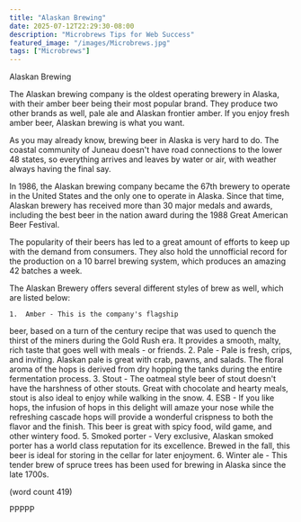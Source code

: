 ```yaml
---
title: "Alaskan Brewing"
date: 2025-07-12T22:29:30-08:00
description: "Microbrews Tips for Web Success"
featured_image: "/images/Microbrews.jpg"
tags: ["Microbrews"]
---
```


Alaskan Brewing

The Alaskan brewing company is the oldest operating
brewery in Alaska, with their amber beer being 
their most popular brand.  They produce two other
brands as well, pale ale and Alaskan frontier
amber.  If you enjoy fresh amber beer, Alaskan
brewing is what you want.

As you may already know, brewing beer in Alaska is
very hard to do.  The coastal community of Juneau
doesn't have road connections to the lower 48 states,
so everything arrives and leaves by water or air,
with weather always having the final say.

In 1986, the Alaskan brewing company became the 
67th brewery to operate in the United States and
the only one to operate in Alaska.  Since that time,
Alaskan brewery has received more than 30 major
medals and awards, including the best beer in the
nation award during the 1988 Great American Beer
Festival.

The popularity of their beers has led to a great
amount of efforts to keep up with the demand from
consumers.  They also hold the unnofficial record
for the production on a 10 barrel brewing system,
which produces an amazing 42 batches a week.

The Alaskan Brewery offers several different styles
of brew as well, which are listed below:

	1.  Amber - This is the company's flagship
beer, based on a turn of the century recipe that
was used to quench the thirst of the miners during
the Gold Rush era.  It provides a smooth, malty,
rich taste that goes well with meals - or friends.
	2.  Pale - Pale is fresh, crips, and 
inviting.  Alaskan pale is great with crab, pawns,
and salads.  The floral aroma of the hops is 
derived from dry hopping the tanks during the entire
fermentation process.
	3.  Stout - The oatmeal style beer of stout
doesn't have the harshness of other stouts.  Great
with chocolate and hearty meals, stout is also 
ideal to enjoy while walking in the snow.
	4.  ESB - If you like hops, the infusion
of hops in this delight will amaze your nose while
the refreshing cascade hops will provide a wonderful
crispness to both the flavor and the finish.  This
beer is great with spicy food, wild game, and other
wintery food.
	5.  Smoked porter - Very exclusive, Alaskan
smoked porter has a world class reputation for its
excellence.  Brewed in the fall, this beer is ideal
for storing in the cellar for later enjoyment.
	6.  Winter ale - This tender brew of spruce
trees has been used for brewing in Alaska since 
the late 1700s.

(word count 419)

PPPPP
